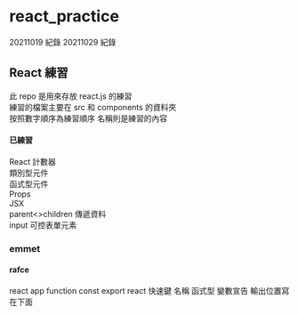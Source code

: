 # react_practice

20211019 紀錄
20211029 紀錄

## React 練習

此 repo 是用來存放 react.js 的練習  
練習的檔案主要在 src 和 components 的資料夾  
按照數字順序為練習順序 名稱則是練習的內容

#### 已練習

React 計數器  
類別型元件  
函式型元件  
Props  
JSX  
parent<>children 傳遞資料  
input 可控表單元素

### emmet

#### rafce

react app function const export
react 快速鍵 名稱 函式型 變數宣告 輸出位置寫在下面
